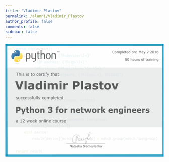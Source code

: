 ```yaml
---
title: "Vladimir Plastov"
permalink: /alumni/Vladimir_Plastov
author_profile: false
comments: false
sidebar: false
---
```


![Python for network engineers](https://raw.githubusercontent.com/pyneng/pyneng.github.io/master/alumni/Vladimir_Plastov.png)

